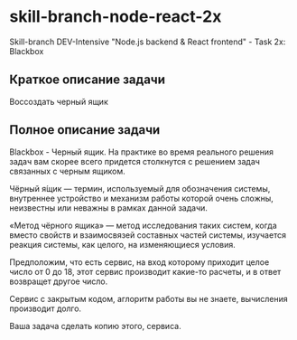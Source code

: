 # skill-branch-node-react-2x
Skill-branch DEV-Intensive "Node.js backend &amp; React frontend" - Task 2x: Blackbox

## Краткое описание задачи
Воссоздать черный ящик

## Полное описание задачи
Blackbox - Черный ящик. На практике во время реального решения задач вам скорее всего придется столкнутся с решением задач связанных с черным ящиком.

Чёрный я́щик — термин, используемый для обозначения системы, внутреннее устройство и механизм работы которой очень сложны, неизвестны или неважны в рамках данной задачи.

«Метод чёрного ящика» — метод исследования таких систем, когда вместо свойств и взаимосвязей составных частей системы, изучается реакция системы, как целого, на изменяющиеся условия.

Предположим, что есть сервис, на вход которому приходит целое число от 0 до 18, этот сервис производит какие-то расчеты, и в ответ возвращет другое число.

Сервис с закрытым кодом, аглоритм работы вы не знаете, вычисления производит долго.

Ваша задача сделать копию этого, сервиса.
